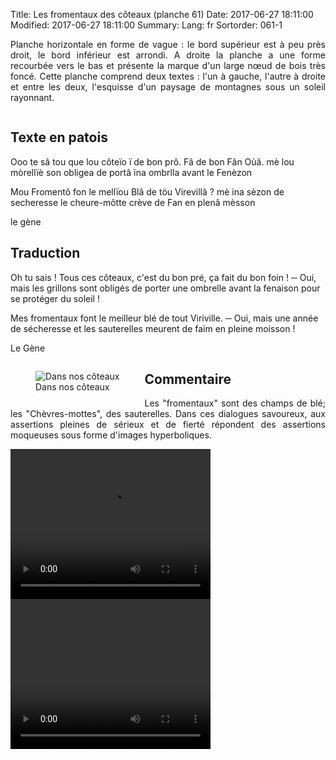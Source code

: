 Title: Les fromentaux des côteaux (planche 61)
Date: 2017-06-27 18:11:00
Modified: 2017-06-27 18:11:00
Summary: 
Lang: fr
Sortorder: 061-1

<p style="text-align:justify;">Planche horizontale en forme de vague : le bord supérieur est à peu près droit, le bord inférieur est arrondi. A droite la planche a une forme recourbée vers le bas et présente la marque d'un large nœud de bois très foncé. Cette planche comprend deux textes : l'un à gauche, l'autre à droite et entre les deux, l'esquisse d'un paysage de montagnes sous un soleil rayonnant.</p>

<figure class="image-block" style="float: center;">
  <img alt="" src="{static}/images/planche_61_tout-2.png">
  <figcaption style="max-width: 750px"></figcaption>
</figure>


## Texte en patois
Ooo te sâ tou que lou côteïo ï de bon prô. Fâ de bon Fân    Oùâ. mè lou mòrellïè son obligea de portâ  ïna ombrlla avant le Fenèzon

Mou Fromentô fon le mellïou Blâ de töu Virevillâ ?  mè ina sèzon de secheresse le cheure-môtte  crève de Fan en plenâ mèsson

le gène

## Traduction
Oh tu sais ! Tous ces côteaux, c'est du bon pré, ça fait du bon foin !
 ─  Oui, mais les grillons sont obligés de porter une ombrelle avant la fenaison pour se protéger du soleil !

Mes fromentaux font le meilleur blé de tout Viriville.
 ─  Oui, mais une année de sécheresse et les sauterelles meurent de faim en pleine moisson !

Le Gène

<figure class="image-block" style="float: left;">
  <img alt="Dans nos côteaux " src="{static}/images/planche_61.png">
  <figcaption style="max-width: 363px">Dans nos côteaux </figcaption>
</figure>

## Commentaire
<p style="text-align:justify;">Les "fromentaux" sont des champs de blé; les "Chèvres-mottes", des sauterelles.
Dans ces dialogues savoureux, aux assertions pleines de sérieux et de fierté répondent des assertions moqueuses sous forme d'images hyperboliques.</p>

<video width="320" height="240" controls>
  <source src="https://d1njpgd0ygatdn.cloudfront.net/video_61debut_avec_com.mp4" type="video/mp4">
</video>

<video width="320" height="240" controls>
  <source src="https://d1njpgd0ygatdn.cloudfront.net/video_61fin_ok.mp4" type="video/mp4">
</video>
